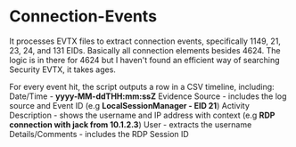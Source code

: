 # Connection-Events

It processes EVTX files to extract connection events, specifically 1149, 21, 23, 24, and 131 EIDs.
Basically all connection elements besides 4624. The logic is in there for 4624 but I haven't found an efficient way of searching Security EVTX, it takes ages.

For every event hit, the script outputs a row in a CSV timeline, including:
Date/Time - **yyyy-MM-ddTHH:mm:ssZ**
Evidence Source - includes the log source and Event ID (e.g **LocalSessionManager - EID 21**)
Activity Description - shows the username and IP address with context (e.g **RDP connection with jack from 10.1.2.3**)
User - extracts the username
Details/Comments - includes the RDP Session ID
